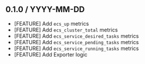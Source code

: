 ## 0.1.0 / YYYY-MM-DD

* [FEATURE] Add `ecs_up` metrics
* [FEATURE] Add `ecs_cluster_total` metrics
* [FEATURE] Add `ecs_service_desired_tasks` metrics
* [FEATURE] Add `ecs_service_pending_tasks` metrics
* [FEATURE] Add `ecs_service_running_tasks` metrics
* [FEATURE] Add Exporter logic

